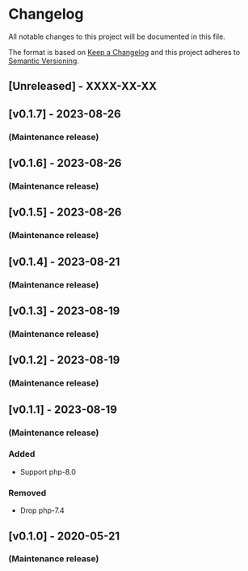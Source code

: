 # Changelog

All notable changes to this project will be documented in this file.

The format is based on [Keep a Changelog](http://keepachangelog.com/en/1.0.0/) and this project adheres to [Semantic Versioning](http://semver.org/spec/v2.0.0.html).

## [Unreleased] - XXXX-XX-XX

## [v0.1.7] -  2023-08-26

### (Maintenance release)



## [v0.1.6] -  2023-08-26

### (Maintenance release)


## [v0.1.5] -  2023-08-26

### (Maintenance release)


## [v0.1.4] -  2023-08-21

### (Maintenance release)


## [v0.1.3] -  2023-08-19

### (Maintenance release)


## [v0.1.2] -  2023-08-19

### (Maintenance release)


## [v0.1.1] -  2023-08-19

### (Maintenance release)

### Added
- Support php-8.0

### Removed
- Drop php-7.4


## [v0.1.0] -  2020-05-21

### (Maintenance release)
